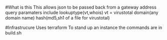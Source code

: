 #What is this
This allows json to be passed back from a gateway address
query paramaters include
lookuptype(vt,whois) vt = virustotal 
domain(any domain name)
hash(md5,sh1 of a file for virustotal) 

#Infrastrucure
Uses terraform
To stand up an instance the commands are in build.sh
